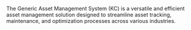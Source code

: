 The Generic Asset Management System (KC) is a versatile and efficient asset management solution designed to streamline asset tracking, maintenance, and optimization processes across various industries.
